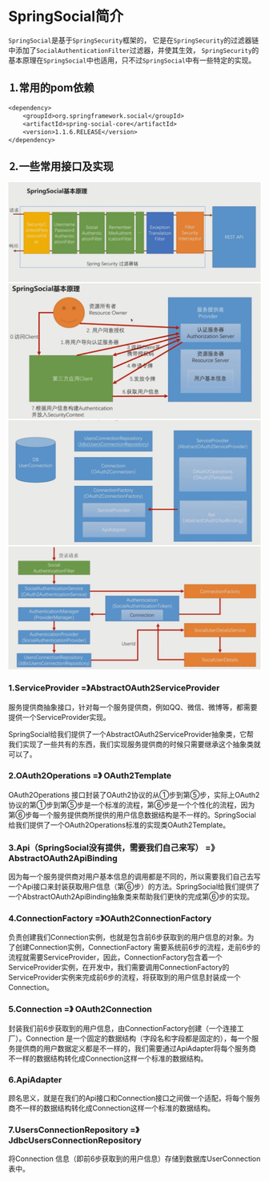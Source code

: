 # SpringSocial简介
`SpringSocial`是基于`SpringSecurity`框架的，
它是在`SpringSecurity`的过滤器链中添加了`SocialAuthenticationFilter`过滤器，并使其生效，
`SpringSecurity`的基本原理在`SpringSocial`中也适用，只不过`SpringSocial`中有一些特定的实现。

## ⒈常用的pom依赖
```
<dependency>
    <groupId>org.springframework.social</groupId>
    <artifactId>spring-social-core</artifactId>
    <version>1.1.6.RELEASE</version>
</dependency>
```
## ⒉一些常用接口及实现

![social基本原理_1](img/social_1.jpg) <br/>
![social基本原理_2](img/social_2.jpg) <br/>
![social基本原理_3](img/social_3.jpg) <br/>
![social基本原理_4](img/social_4.jpg) <br/>

### 1.ServiceProvider =》AbstractOAuth2ServiceProvider

服务提供商抽象接口，针对每一个服务提供商，例如QQ、微信、微博等，都需要提供一个ServiceProvider实现。

SpringSocial给我们提供了一个AbstractOAuth2ServiceProvider抽象类，它帮我们实现了一些共有的东西，我们实现服务提供商的时候只需要继承这个抽象类就可以了。

### 2.OAuth2Operations =》 OAuth2Template

OAuth2Operations 接口封装了OAuth2协议的从①步到第⑤步，实际上OAuth2协议的第①步到第⑤步是一个标准的流程，第⑥步是一个个性化的流程，因为第⑥步每一个服务提供商所提供的用户信息数据结构是不一样的。SpringSocial给我们提供了一个OAuth2Operations标准的实现类OAuth2Template。

### 3.Api（SpringSocial没有提供，需要我们自己来写） =》 AbstractOAuth2ApiBinding

因为每一个服务提供商对用户基本信息的调用都是不同的，所以需要我们自己去写一个Api接口来封装获取用户信息（第⑥步）的方法。SpringSocial给我们提供了一个AbstractOAuth2ApiBinding抽象类来帮助我们更快的完成第⑥步的实现。

### 4.ConnectionFactory =》OAuth2ConnectionFactory

负责创建我们Connection实例，也就是包含前6步获取到的用户信息的对象。为了创建Connection实例，ConnectionFactory 需要系统前6步的流程，走前6步的流程就需要ServiceProvider，因此，ConnectionFactory包含着一个ServiceProvider实例，在开发中，我们需要调用ConnectionFactory的ServiceProvider实例来完成前6步的流程，将获取到的用户信息封装成一个Connection。

### 5.Connection =》 OAuth2Connection

封装我们前6步获取到的用户信息，由ConnectionFactory创建（一个连接工厂）。Connection 是一个固定的数据结构（字段名和字段都是固定的），每一个服务提供商的用户数据定义都是不一样的，我们需要通过ApiAdapter将每个服务商不一样的数据结构转化成Connection这样一个标准的数据结构。

### 6.ApiAdapter

顾名思义，就是在我们的Api接口和Connection接口之间做一个适配，将每个服务商不一样的数据结构转化成Connection这样一个标准的数据结构。

### 7.UsersConnectionRepository =》JdbcUsersConnectionRepository

将Connection 信息（即前6步获取到的用户信息）存储到数据库UserConnection表中。
